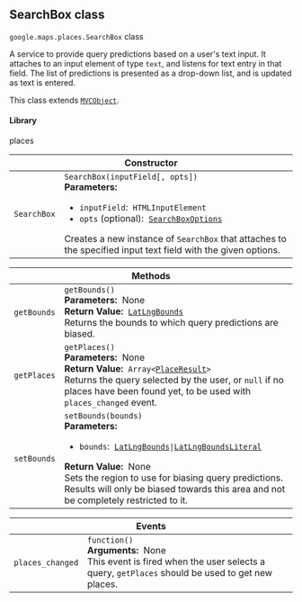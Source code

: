 <h2 id="SearchBox"> SearchBox class </h2><p>
<code><span itemprop="path">google.maps.places</span>.<span itemprop="name">SearchBox</span></code>
class
</p><p>A service to provide query predictions based on a user's text input. It attaches to an input element of type <code>text</code>, and listens for text entry in that field. The list of predictions is presented as a drop-down list, and is updated as text is entered.</p><p>This class extends
<code><a href="https://github.com/amenadiel/google-maps-documentation/blob/master/docs/MVCObject.md">MVCObject</a></code>.
</p><h4>Library</h4><p>places</p><div class="devsite-table-wrapper"><table class="constructors responsive" summary="class SearchBox - Constructor">
<thead>
<tr><th colspan="2" id="SearchBox.constructor">Constructor</th>
</tr></thead>
<tbody>
<tr>
<td><code><span>SearchBox</span></code></td>
<td><div><code>SearchBox(inputField[, opts])</code></div>
<div class="desc"><strong>Parameters:</strong>&nbsp; <ul>
<li><code>inputField</code>:&nbsp; <code>HTMLInputElement</code></li>
<li><code>opts</code> (optional):&nbsp; <code><a href="https://github.com/amenadiel/google-maps-documentation/blob/master/docs/SearchBoxOptions.md">SearchBoxOptions</a></code></li>
</ul></div>
<div class="desc">Creates a new instance of <code>SearchBox</code> that attaches to the specified input text field with the given options.</div></td>
</tr>
</tbody>
</table></div><div class="devsite-table-wrapper"><table class="methods responsive" summary="class SearchBox - Methods">
<thead>
<tr><th colspan="2">Methods</th>
</tr></thead>
<tbody>
<tr id="SearchBox.getBounds">
<td><code><span>getBounds</span></code></td>
<td><div><code>getBounds()</code></div>
<div class="desc"><strong>Parameters:</strong>&nbsp; None</div>
<div class="desc"><strong>Return Value:</strong>&nbsp; <code><a href="https://github.com/amenadiel/google-maps-documentation/blob/master/docs/LatLngBounds.md">LatLngBounds</a></code></div>
<div class="desc">Returns the bounds to which query predictions are biased.</div></td>
</tr>
<tr id="SearchBox.getPlaces">
<td><code><span>getPlaces</span></code></td>
<td><div><code>getPlaces()</code></div>
<div class="desc"><strong>Parameters:</strong>&nbsp; None</div>
<div class="desc"><strong>Return Value:</strong>&nbsp; <code>Array&lt;<a href="https://github.com/amenadiel/google-maps-documentation/blob/master/docs/PlaceResult.md">PlaceResult</a>&gt;</code></div>
<div class="desc">Returns the query selected by the user, or <code>null</code> if no places have been found yet, to be used with <code>places_changed</code> event.</div></td>
</tr>
<tr id="SearchBox.setBounds">
<td><code><span>setBounds</span></code></td>
<td><div><code>setBounds(bounds)</code></div>
<div class="desc"><strong>Parameters:</strong>&nbsp; <ul>
<li><code>bounds</code>:&nbsp; <code><a href="https://github.com/amenadiel/google-maps-documentation/blob/master/docs/LatLngBounds.md">LatLngBounds</a>|<a href="https://github.com/amenadiel/google-maps-documentation/blob/master/docs/LatLngBoundsLiteral.md">LatLngBoundsLiteral</a></code></li>
</ul></div>
<div class="desc"><strong>Return Value:</strong>&nbsp; None</div>
<div class="desc">Sets the region to use for biasing query predictions. Results will only be biased towards this area and not be completely restricted to it.</div></td>
</tr>
</tbody>
</table></div><div class="devsite-table-wrapper"><table class="details responsive" summary="class SearchBox - Events">
<thead>
<tr><th colspan="2">Events</th>
</tr></thead>
<tbody>
<tr id="SearchBox.places_changed">
<td><code><span>places_changed</span></code></td>
<td><div><code>function()</code></div>
<div class="desc"><strong>Arguments:</strong>&nbsp; None</div>
<div class="desc">This event is fired when the user selects a query, <code>getPlaces</code> should be used to get new places.</div></td>
</tr>
</tbody>
</table></div>